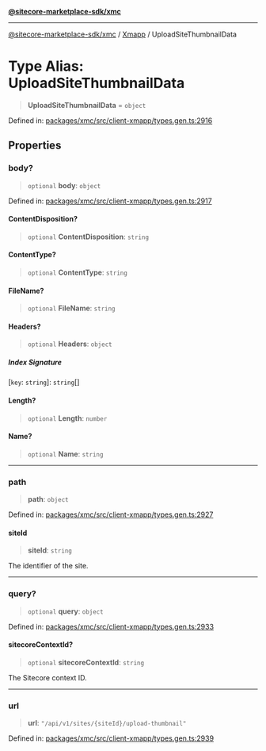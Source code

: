 [**@sitecore-marketplace-sdk/xmc**](../../../../README.md)

***

[@sitecore-marketplace-sdk/xmc](../../../../README.md) / [Xmapp](../README.md) / UploadSiteThumbnailData

# Type Alias: UploadSiteThumbnailData

> **UploadSiteThumbnailData** = `object`

Defined in: [packages/xmc/src/client-xmapp/types.gen.ts:2916](https://github.com/Sitecore/marketplace-sdk/blob/e3ec55ede335ad59ac5875d32f0d68c50e7bc899/packages/xmc/src/client-xmapp/types.gen.ts#L2916)

## Properties

### body?

> `optional` **body**: `object`

Defined in: [packages/xmc/src/client-xmapp/types.gen.ts:2917](https://github.com/Sitecore/marketplace-sdk/blob/e3ec55ede335ad59ac5875d32f0d68c50e7bc899/packages/xmc/src/client-xmapp/types.gen.ts#L2917)

#### ContentDisposition?

> `optional` **ContentDisposition**: `string`

#### ContentType?

> `optional` **ContentType**: `string`

#### FileName?

> `optional` **FileName**: `string`

#### Headers?

> `optional` **Headers**: `object`

##### Index Signature

\[`key`: `string`\]: `string`[]

#### Length?

> `optional` **Length**: `number`

#### Name?

> `optional` **Name**: `string`

***

### path

> **path**: `object`

Defined in: [packages/xmc/src/client-xmapp/types.gen.ts:2927](https://github.com/Sitecore/marketplace-sdk/blob/e3ec55ede335ad59ac5875d32f0d68c50e7bc899/packages/xmc/src/client-xmapp/types.gen.ts#L2927)

#### siteId

> **siteId**: `string`

The identifier of the site.

***

### query?

> `optional` **query**: `object`

Defined in: [packages/xmc/src/client-xmapp/types.gen.ts:2933](https://github.com/Sitecore/marketplace-sdk/blob/e3ec55ede335ad59ac5875d32f0d68c50e7bc899/packages/xmc/src/client-xmapp/types.gen.ts#L2933)

#### sitecoreContextId?

> `optional` **sitecoreContextId**: `string`

The Sitecore context ID.

***

### url

> **url**: `"/api/v1/sites/{siteId}/upload-thumbnail"`

Defined in: [packages/xmc/src/client-xmapp/types.gen.ts:2939](https://github.com/Sitecore/marketplace-sdk/blob/e3ec55ede335ad59ac5875d32f0d68c50e7bc899/packages/xmc/src/client-xmapp/types.gen.ts#L2939)
